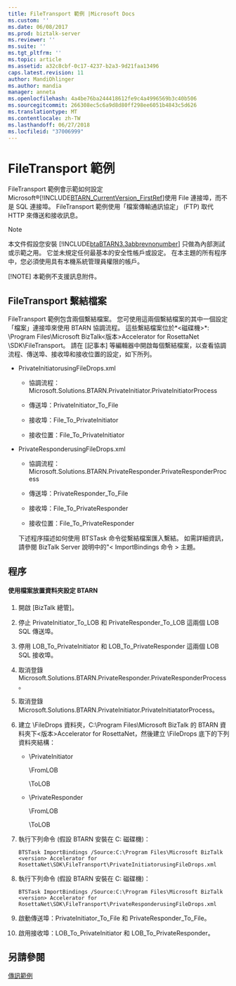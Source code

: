 ```yaml
---
title: FileTransport 範例 |Microsoft Docs
ms.custom: ''
ms.date: 06/08/2017
ms.prod: biztalk-server
ms.reviewer: ''
ms.suite: ''
ms.tgt_pltfrm: ''
ms.topic: article
ms.assetid: a32c8cbf-0c17-4237-b2a3-9d21faa13496
caps.latest.revision: 11
author: MandiOhlinger
ms.author: mandia
manager: anneta
ms.openlocfilehash: 4a4be76ba244418612fe9c4a4996569b3c40b506
ms.sourcegitcommit: 266308ec5c6a9d8d80ff298ee6051b4843c5d626
ms.translationtype: MT
ms.contentlocale: zh-TW
ms.lasthandoff: 06/27/2018
ms.locfileid: "37006999"
---
```

# <a name="filetransport-sample"></a>FileTransport 範例
FileTransport 範例會示範如何設定 Microsoft®[!INCLUDE[BTARN_CurrentVersion_FirstRef](../../includes/btarn-currentversion-firstref-md.md)]使用 File 連接埠，而不是 SQL 連接埠。 FileTransport 範例使用「檔案傳輸通訊協定」 (FTP) 取代 HTTP 來傳送和接收訊息。  
  
> [!NOTE]
>  本文件假設您安裝 [!INCLUDE[btaBTARN3.3abbrevnonumber](../../includes/btabtarn3-3abbrevnonumber-md.md)] 只做為內部測試或示範之用。 它並未規定任何最基本的安全性帳戶或設定。 在本主題的所有程序中，您必須使用具有本機系統管理員權限的帳戶。  
> 
> [!NOTE]
>  本範例不支援訊息附件。  
  
## <a name="filetransport-binding-files"></a>FileTransport 繫結檔案  
 FileTransport 範例包含兩個繫結檔案。 您可使用這兩個繫結檔案的其中一個設定「檔案」連接埠來使用 BTARN 協調流程。 這些繫結檔案位於*\<磁碟機\>*: \Program Files\Microsoft BizTalk\<版本\>Accelerator for RosettaNet \SDK\FileTransport。 請在 [記事本] 等編輯器中開啟每個繫結檔案，以查看協調流程、傳送埠、接收埠和接收位置的設定，如下所列。  
  
- PrivateInitiatorusingFileDrops.xml  
  
  -   協調流程：Microsoft.Solutions.BTARN.PrivateInitiator.PrivateInitiatorProcess  
  
  -   傳送埠：PrivateInitiator_To_File  
  
  -   接收埠：File_To_PrivateInitiator  
  
  -   接收位置：File_To_PrivateInitiator  
  
- PrivateResponderusingFileDrops.xml  
  
  -   協調流程：Microsoft.Solutions.BTARN.PrivateResponder.PrivateResponderProcess  
  
  -   傳送埠：PrivateResponder_To_File  
  
  -   接收埠：File_To_PrivateResponder  
  
  -   接收位置：File_To_PrivateResponder  
  
  下述程序描述如何使用 BTSTask 命令從繫結檔案匯入繫結。 如需詳細資訊，請參閱 BizTalk Server 說明中的"< ImportBindings 命令 > 主題。  
  
## <a name="procedure"></a>程序  
  
#### <a name="to-set-up-btarn-by-using-file-drop-folders"></a>使用檔案放置資料夾設定 BTARN  
  
1.  開啟 [BizTalk 總管]。  
  
2.  停止 PrivateInitiator_To_LOB 和 PrivateResponder_To_LOB 這兩個 LOB SQL 傳送埠。  
  
3.  停用 LOB_To_PrivateInitiator 和 LOB_To_PrivateResponder 這兩個 LOB SQL 接收埠。  
  
4.  取消登錄 Microsoft.Solutions.BTARN.PrivateResponder.PrivateResponderProcess。  
  
5.  取消登錄 Microsoft.Solutions.BTARN.PrivateInitiator.PrivateInitiatatorProcess。  
  
6.  建立 \FileDrops 資料夾，C:\Program Files\Microsoft BizTalk 的 BTARN 資料夾下\<版本\>Accelerator for RosettaNet，然後建立 \FileDrops 底下的下列資料夾結構：  
  
    -   \PrivateInitiator  
  
         \FromLOB  
  
         \ToLOB  
  
    -   \PrivateResponder  
  
         \FromLOB  
  
         \ToLOB  
  
7.  執行下列命令 (假設 BTARN 安裝在 C: 磁碟機)：  
  
    ```  
    BTSTask ImportBindings /Source:C:\Program Files\Microsoft BizTalk <version> Accelerator for RosettaNet\SDK\FileTransport\PrivateInitiatorusingFileDrops.xml  
    ```  
  
8.  執行下列命令 (假設 BTARN 安裝在 C: 磁碟機)：  
  
    ```  
    BTSTask ImportBindings /Source:C:\Program Files\Microsoft BizTalk <version> Accelerator for RosettaNet\SDK\FileTransport\PrivateResponderusingFileDrops.xml  
    ```  
  
9. 啟動傳送埠：PrivateInitiator_To_File 和 PrivateResponder_To_File。  
  
10. 啟用接收埠：LOB_To_PrivateInitiator 和 LOB_To_PrivateResponder。  
  
## <a name="see-also"></a>另請參閱  
 [傳訊範例](../../adapters-and-accelerators/accelerator-rosettanet/messaging-samples.md)